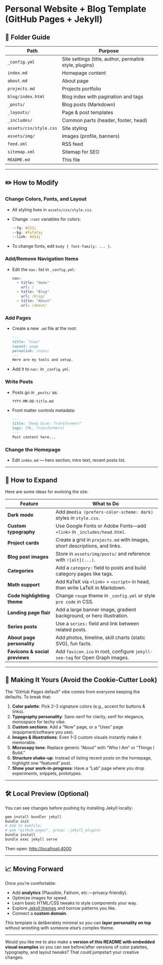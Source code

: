 # Personal Website + Blog Template (GitHub Pages + Jekyll)

## 📁 Folder Guide

| Path                   | Purpose                                                 |
| ---------------------- | ------------------------------------------------------- |
| `_config.yml`          | Site settings (title, author, permalink style, plugins) |
| `index.md`             | Homepage content                                        |
| `about.md`             | About page                                              |
| `projects.md`          | Projects portfolio                                      |
| `blog/index.html`      | Blog index with pagination and tags                     |
| `_posts/`              | Blog posts (Markdown)                                   |
| `_layouts/`            | Page & post templates                                   |
| `_includes/`           | Common parts (header, footer, head)                     |
| `assets/css/style.css` | Site styling                                            |
| `assets/img/`          | Images (profile, banners)                               |
| `feed.xml`             | RSS feed                                                |
| `sitemap.xml`          | Sitemap for SEO                                         |
| `README.md`            | This file                                               |

---

## ✏️ How to Modify

### Change Colors, Fonts, and Layout

* All styling lives in `assets/css/style.css`.
* Change `:root` variables for colors:

  ```css
  --fg: #222;
  --bg: #fafafa;
  --link: #d14;
  ```
* To change fonts, edit `body { font-family: ... }`.

### Add/Remove Navigation Items

* Edit the `nav:` list in `_config.yml`:

  ```yml
  nav:
    - title: "Home"
      url: /
    - title: "Blog"
      url: /blog/
    - title: "About"
      url: /about/
  ```

### Add Pages

* Create a new `.md` file at the root:

  ```markdown
  ---
  title: "Uses"
  layout: page
  permalink: /uses/
  ---
  Here are my tools and setup.
  ```
* Add it to `nav:` in `_config.yml`.

### Write Posts

* Posts go in `_posts/` as:

  ```
  YYYY-MM-DD-title.md
  ```
* Front matter controls metadata:

  ```markdown
  ---
  title: "Deep Dive: Transformers"
  tags: [ML, Transformers]
  ---
  Post content here...
  ```

### Change the Homepage

* Edit `index.md` — hero section, intro text, recent posts list.

---

## 🌱 How to Expand

Here are some ideas for evolving the site:

| Feature                        | What to Do                                                                   |
| ------------------------------ | ---------------------------------------------------------------------------- |
| **Dark mode**                  | Add `@media (prefers-color-scheme: dark)` styles in `style.css`.             |
| **Custom typography**          | Use Google Fonts or Adobe Fonts—add `<link>` in `_includes/head.html`.       |
| **Project cards**              | Create a grid in `projects.md` with images, short descriptions, and links.   |
| **Blog post images**           | Store in `assets/img/posts/` and reference with `![alt](...)`.               |
| **Categories**                 | Add a `category:` field to posts and build category pages like tags.         |
| **Math support**               | Add KaTeX via `<link>` + `<script>` in head, then write LaTeX in Markdown.   |
| **Code highlighting theme**    | Change `rouge` theme in `_config.yml` or style `pre code` in CSS.            |
| **Landing page flair**         | Add a large banner image, gradient background, or hero illustration.         |
| **Series posts**               | Use a `series:` field and link between related posts.                        |
| **About page personality**     | Add photos, timeline, skill charts (static SVG), fun facts.                  |
| **Favicons & social previews** | Add `favicon.ico` in root, configure `jekyll-seo-tag` for Open Graph images. |

---

## 🎨 Making It Yours (Avoid the Cookie-Cutter Look)

The “GitHub Pages default” vibe comes from everyone keeping the defaults. To break that:

1. **Color palette**: Pick 2–3 signature colors (e.g., accent for buttons & links).
2. **Typography personality**: Sans-serif for clarity, serif for elegance, monospace for techy vibe.
3. **Custom sections**: Add a “Now” page, or a “Uses” page (equipment/software you use).
4. **Images & illustrations**: Even 1–2 custom visuals instantly make it memorable.
5. **Microcopy tone**: Replace generic “About” with “Who I Am” or “Things I Build.”
6. **Structure shake-up**: Instead of listing recent posts on the homepage, highlight one “featured” post.
7. **Show your work-in-progress**: Have a “Lab” page where you drop experiments, snippets, prototypes.

---

## 🛠 Local Preview (Optional)

You can see changes before pushing by installing Jekyll locally:

```bash
gem install bundler jekyll
bundle init
# Add to Gemfile:
# gem "github-pages", group: :jekyll_plugins
bundle install
bundle exec jekyll serve
```

Then open: [http://localhost:4000](http://localhost:4000)

---

## 📈 Moving Forward

Once you’re comfortable:

* Add **analytics** (Plausible, Fathom, etc.—privacy-friendly).
* Optimize images for speed.
* Learn basic HTML/CSS tweaks to style components your way.
* Explore [Jekyll themes](https://jekyllrb.com/docs/themes/) and borrow patterns you like.
* Connect a **custom domain**.

This template is deliberately minimal so you can **layer personality on top** without wrestling with someone else’s complex theme.

---

Would you like me to also make a **version of this README with embedded visual examples** so you can see before/after versions of color palettes, typography, and layout tweaks? That could jumpstart your creative changes.
